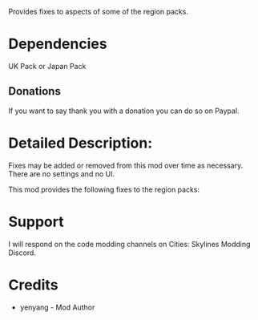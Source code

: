 ﻿Provides fixes to aspects of some of the region packs.

# Dependencies
UK Pack or Japan Pack

## Donations
If you want to say thank you with a donation you can do so on Paypal.

# Detailed Description:
Fixes may be added or removed from this mod over time as necessary. There are no settings and no UI.

This mod provides the following fixes to the region packs:


# Support
I will respond on the code modding channels on Cities: Skylines Modding Discord.

# Credits 
* yenyang - Mod Author